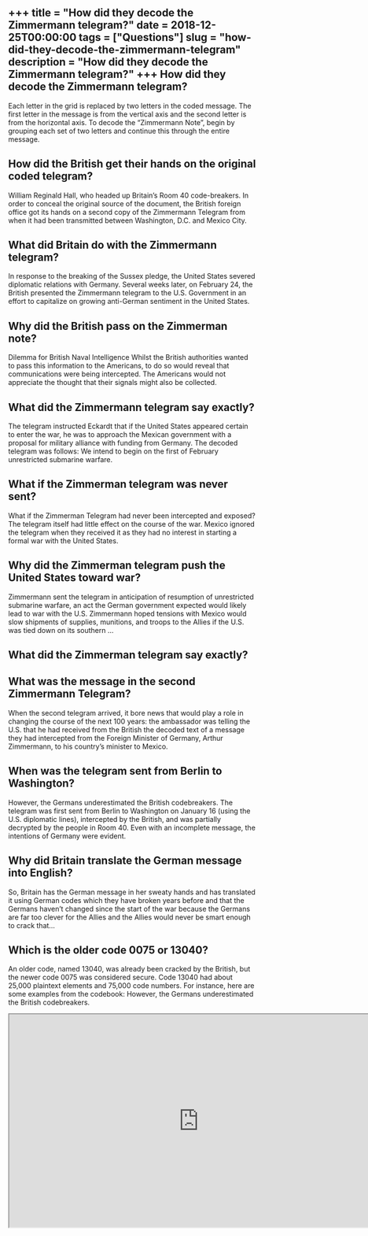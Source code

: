 +++
title = "How did they decode the Zimmermann telegram?"
date = 2018-12-25T00:00:00
tags = ["Questions"]
slug = "how-did-they-decode-the-zimmermann-telegram"
description = "How did they decode the Zimmermann telegram?"
+++
How did they decode the Zimmermann telegram?
--------------------------------------------

Each letter in the grid is replaced by two letters in the coded message. The first letter in the message is from the vertical axis and the second letter is from the horizontal axis. To decode the “Zimmermann Note”, begin by grouping each set of two letters and continue this through the entire message.

How did the British get their hands on the original coded telegram?
-------------------------------------------------------------------

William Reginald Hall, who headed up Britain’s Room 40 code-breakers. In order to conceal the original source of the document, the British foreign office got its hands on a second copy of the Zimmermann Telegram from when it had been transmitted between Washington, D.C. and Mexico City.

What did Britain do with the Zimmermann telegram?
-------------------------------------------------

In response to the breaking of the Sussex pledge, the United States severed diplomatic relations with Germany. Several weeks later, on February 24, the British presented the Zimmermann telegram to the U.S. Government in an effort to capitalize on growing anti-German sentiment in the United States.

Why did the British pass on the Zimmerman note?
-----------------------------------------------

Dilemma for British Naval Intelligence Whilst the British authorities wanted to pass this information to the Americans, to do so would reveal that communications were being intercepted. The Americans would not appreciate the thought that their signals might also be collected.

What did the Zimmermann telegram say exactly?
---------------------------------------------

The telegram instructed Eckardt that if the United States appeared certain to enter the war, he was to approach the Mexican government with a proposal for military alliance with funding from Germany. The decoded telegram was follows: We intend to begin on the first of February unrestricted submarine warfare.

What if the Zimmerman telegram was never sent?
----------------------------------------------

What if the Zimmerman Telegram had never been intercepted and exposed? The telegram itself had little effect on the course of the war. Mexico ignored the telegram when they received it as they had no interest in starting a formal war with the United States.

Why did the Zimmerman telegram push the United States toward war?
-----------------------------------------------------------------

Zimmermann sent the telegram in anticipation of resumption of unrestricted submarine warfare, an act the German government expected would likely lead to war with the U.S. Zimmermann hoped tensions with Mexico would slow shipments of supplies, munitions, and troops to the Allies if the U.S. was tied down on its southern …

What did the Zimmerman telegram say exactly?
--------------------------------------------

What was the message in the second Zimmermann Telegram?
-------------------------------------------------------

When the second telegram arrived, it bore news that would play a role in changing the course of the next 100 years: the ambassador was telling the U.S. that he had received from the British the decoded text of a message they had intercepted from the Foreign Minister of Germany, Arthur Zimmermann, to his country’s minister to Mexico.

When was the telegram sent from Berlin to Washington?
-----------------------------------------------------

However, the Germans underestimated the British codebreakers. The telegram was first sent from Berlin to Washington on January 16 (using the U.S. diplomatic lines), intercepted by the British, and was partially decrypted by the people in Room 40. Even with an incomplete message, the intentions of Germany were evident.

Why did Britain translate the German message into English?
----------------------------------------------------------

So, Britain has the German message in her sweaty hands and has translated it using German codes which they have broken years before and that the Germans haven’t changed since the start of the war because the Germans are far too clever for the Allies and the Allies would never be smart enough to crack that…

Which is the older code 0075 or 13040?
--------------------------------------

An older code, named 13040, was already been cracked by the British, but the newer code 0075 was considered secure. Code 13040 had about 25,000 plaintext elements and 75,000 code numbers. For instance, here are some examples from the codebook: However, the Germans underestimated the British codebreakers.

<iframe allow="accelerometer; autoplay; clipboard-write; encrypted-media; gyroscope; picture-in-picture" allowfullscreen="" class="__youtube_prefs__  epyt-is-override  no-lazyload" data-no-lazy="1" data-origheight="433" data-origwidth="770" data-skipgform_ajax_framebjll="" height="433" id="_ytid_47276" loading="lazy" src="https://www.youtube.com/embed/PwAaBxbFgZk?enablejsapi=1&autoplay=0&cc_load_policy=0&cc_lang_pref=&iv_load_policy=1&loop=0&modestbranding=0&rel=1&fs=1&playsinline=0&autohide=2&theme=dark&color=red&controls=1&" title="YouTube player" width="770"></iframe>